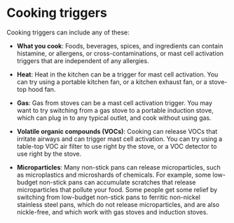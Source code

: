 [//]: # (source: ?)
[//]: # (tags: triggers)

# Cooking triggers

Cooking triggers can include any of these:

* **What you cook**: Foods, beverages, spices, and ingredients can contain histamine, or allergens, or cross-contaminations, or mast cell activation triggers that are independent of any allergies.

* **Heat**: Heat in the kitchen can be a trigger for mast cell activation. You can try using a portable kitchen fan, or a kitchen exhaust fan, or a stove-top hood fan.

* **Gas**: Gas from stoves can be a mast cell activation trigger. You may want to try switching from a gas stove to a portable induction stove, which can plug in to any typical outlet, and cook without using gas.
  
* **Volatile organic compounds (VOCs)**: Cooking can release VOCs that irritate airways and can trigger mast cell activation. You can try using a table-top VOC air filter to use right by the stove, or a VOC detector to use right by the stove.

* **Microparticles**: Many non-stick pans can release microparticles, such as microplastics and microshards of chemicals. For example, some low-budget non-stick pans can accumulate scratches that release microparticles that pollute your food. Some people get some relief by switching from low-budget non-stick pans to ferritic non-nickel stainless steel pans, which do not release microparticles, and are also nickle-free, and which work with gas stoves and induction stoves.

